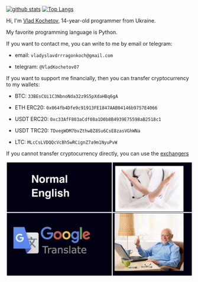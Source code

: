[![github stats](https://github-readme-stats.vercel.app/api?username=VladKochetov007&theme=merko&hide_border=true)](https://github.com/VladKochetov007)
[![Top Langs](https://github-readme-stats.vercel.app/api/top-langs/?username=VladKochetov007&layout=compact&theme=merko&hide_border=true)](https://github.com/VladKochetov007)

Hi, I'm [Vlad Kochetov](https://www.linkedin.com/in/vlad-kochetov-414281238/), 14-year-old programmer from Ukraine. 

My favorite programming language is Python.

If you want to contact me, you can write to me by email or telegram:

  - email: `vladyslavdrrragonkoch@gmail.com`

  - telegram: `@VladKochetov07`

If you want to support me financially, then you can transfer cryptocurrency to my wallets:

  - BTC: ```33BEsCUi1C3NbnoNda32z9S5pXdaHBq6gA```

  - ETH ERC20: ```0x064fb4Dfe9c91913FE1847AAB04146b9757E4066```

  - USDT ERC20: ```0xc33AfF803aCdf08a1D0b8B4939E75598aB2518c1```

  - USDT TRC20: ```TDvegWDM7bvZthw8Z8Su6CsE8zasVGhWNa```

  - LTC: ```MLcCsLVDQQcVcBh5wRCignZ7a9m1NyuPvW```

If you cannot transfer cryptocurrency directly, you can use the [exchangers](https://www.bestchange.com)


![image](IMG_9078.PNG)
